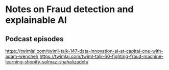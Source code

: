 # Notes on Fraud detection and explainable AI

## Podcast episodes

https://twimlai.com/twiml-talk-147-data-innovation-ai-at-capital-one-with-adam-wenchel/
https://twimlai.com/twiml-talk-60-fighting-fraud-machine-learning-shopify-solmaz-shahalizadeh/
